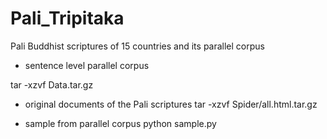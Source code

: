 # Pali_Tripitaka

Pali Buddhist scriptures of 15 countries and its parallel corpus  

- sentence level parallel corpus 

tar -xzvf Data.tar.gz

- original documents of the Pali scriptures
tar -xzvf Spider/all.html.tar.gz

- sample from parallel corpus
python sample.py
